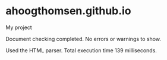 # ahoogthomsen.github.io
My project



Document checking completed. No errors or warnings to show.

Used the HTML parser.
Total execution time 139 milliseconds.
